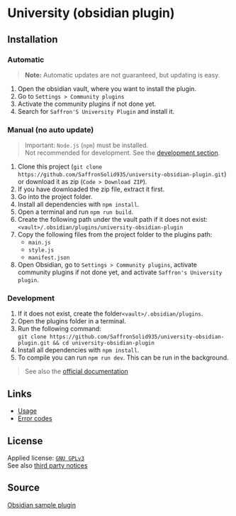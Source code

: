 # University (obsidian plugin)

## Installation

### Automatic

> **Note:** Automatic updates are not guaranteed, but updating is easy.

1. Open the obsidian vault, where you want to install the plugin.
2. Go to `Settings > Community plugins`
3. Activate the community plugins if not done yet.
4. Search for `Saffron'S University Plugin` and install it.

### Manual (no auto update)

> Important: `Node.js` (`npm`) must be installed. <br>
> Not recommended for development. See the [development section](#development).

1. Clone this project (`git clone https://github.com/SaffronSolid935/university-obsidian-plugin.git`) or download it as zip (`Code > Download ZIP`).
2. If you have downloaded the zip file, extract it first.
3. Go into the project folder.
4. Install all dependencies with `npm install`.
5. Open a terminal and run `npm run build`.
6. Create the following path under the vault path if it does not exist:<br>
   `<vault>/.obsidian/plugins/university-obsidian-plugin`
7. Copy the following files from the project folder to the plugins path:
    - `main.js`
    - `style.js`
    - `manifest.json`
8. Open Obsidian, go to `Settings > Community plugins`, activate community plugins if not done yet, and activate `Saffron's University plugin`.

### Development

1. If it does not exist, create the folder`<vault>/.obsidian/plugins`.
2. Open the plugins folder in a terminal.
3. Run the following command:<br>
   `git clone https://github.com/SaffronSolid935/university-obsidian-plugin.git && cd university-obsidian-plugin`
4. Install all dependencies with `npm install`.
5. To compile you can run `npm run dev`. This can be run in the background.

> See also the [official documentation](https://docs.obsidian.md/Plugins/Getting+started/Build+a+plugin)

## Links

-   [Usage](./USAGE.md)
-   [Error codes](./errorcodes.md)

## License

Applied license: [`GNU GPLv3`](./LICENSE)<br>
See also [third party notices](./THIRD_PARTY_NOTICES)

## Source

[Obsidian sample plugin](https://github.com/obsidianmd/obsidian-sample-plugin.git)
